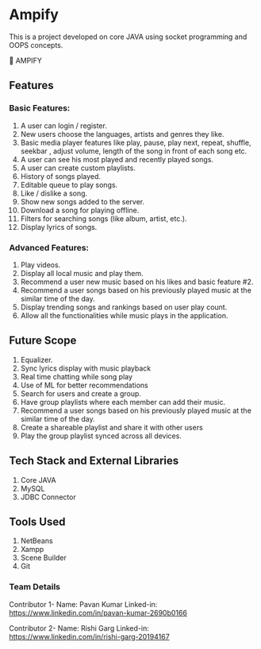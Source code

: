 # Ampify
This is a project developed on core JAVA using socket programming and OOPS concepts.

 AMPIFY
## Features

### Basic Features: 
1. A user can login / register. 
2. New users choose the languages, artists and genres they like. 
3. Basic media player features like play, pause, play next, repeat, shuffle, seekbar , adjust     volume, length of the song in front of each song etc. 
4. A user can see his most played and recently played songs. 
5. A user can create custom playlists. 
6. History of songs played.
7. Editable queue to play songs. 
8. Like / dislike a song. 
9. Show new songs added to the server. 
10. Download a song for playing offline. 
11. Filters for searching songs (like album, artist, etc.). 
12. Display lyrics of songs. 

### Advanced Features: 
1. Play videos. 
2. Display all local music and play them. 
3. Recommend a user new music based on his likes and basic feature #2.
4. Recommend a user songs based on his previously played music at the similar time of the day. 
5. Display trending songs and rankings based on user play count. 
6. Allow all the functionalities while music plays in the application.


## Future Scope
1. Equalizer.
2. Sync lyrics display with music playback
3. Real time chatting while song play
4. Use of ML for better recommendations
5. Search for users and create a group.
6. Have group playlists where each member can add their music.
7. Recommend a user songs based on his previously played music at the similar time of the day.
8. Create a shareable playlist and share it with other users
9. Play the group playlist synced across all devices.


## Tech Stack and External Libraries
1. Core JAVA
2. MySQL
3. JDBC Connector

## Tools Used
1. NetBeans
2. Xampp
3. Scene Builder
4. Git

### Team Details

Contributor 1-
Name: Pavan Kumar
Linked-in: https://www.linkedin.com/in/pavan-kumar-2690b0166

Contributor 2-
Name: Rishi Garg 
Linked-in: https://www.linkedin.com/in/rishi-garg-20194167
         
